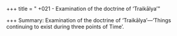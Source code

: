 +++
title = " +021 - Examination of the doctrine of ‘Traikālya’"

+++
Summary: Examination of the doctrine of ‘Traikālya’—‘Things continuing to exist during three points of Time’.


